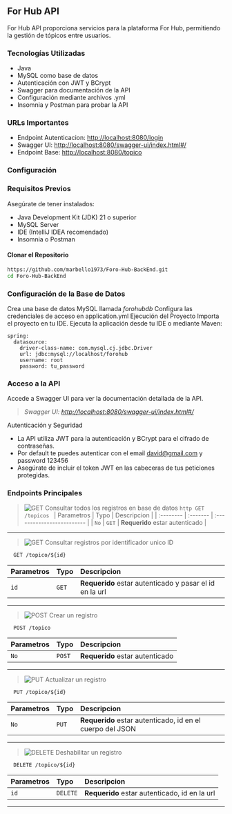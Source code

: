 ## For Hub API
For Hub API proporciona servicios para la plataforma For Hub, permitiendo la gestión de tópicos entre usuarios.

### Tecnologías Utilizadas
- Java
- MySQL como base de datos
- Autenticación con JWT y BCrypt
- Swagger para documentación de la API
- Configuración mediante archivos .yml
- Insomnia y Postman para probar la API

### URLs Importantes
- Endpoint Autenticacion: [http://localhost:8080/login](http://localhost:8080/login)
- Swagger UI: [http://localhost:8080/swagger-ui/index.html#/](http://localhost:8080/swagger-ui/index.html#/)
- Endpoint Base: [http://localhost:8080/topico](http://localhost:8080/topico)

### Configuración

### Requisitos Previos
Asegúrate de tener instalados:
- Java Development Kit (JDK) 21 o superior
- MySQL Server
- IDE (IntelliJ IDEA recomendado)
- Insomnia o Postman

#### Clonar el Repositorio
```bash
https://github.com/marbello1973/Foro-Hub-BackEnd.git
cd Foro-Hub-BackEnd
```
### Configuración de la Base de Datos
Crea una base de datos MySQL llamada _forohubdb_
Configura las credenciales de acceso en application.yml
Ejecución del Proyecto
Importa el proyecto en tu IDE.
Ejecuta la aplicación desde tu IDE o mediante Maven:
```
spring:
  datasource:
    driver-class-name: com.mysql.cj.jdbc.Driver
    url: jdbc:mysql://localhost/forohub
    username: root
    password: tu_password
```
### Acceso a la API
Accede a Swagger UI para ver la documentación detallada de la API.
> _Swagger UI: [http://localhost:8080/swagger-ui/index.html#/](http://localhost:8080/swagger-ui/index.html#/)_

Autenticación y Seguridad
* La API utiliza JWT para la autenticación y BCrypt para el cifrado de contraseñas. 
* Por default te puedes autenticar con el email david@gmail.com y password 123456
* Asegúrate de incluir el token JWT en las cabeceras de tus peticiones protegidas.


### Endpoints Principales

> ![GET](https://img.shields.io/badge/metodo-GET-yellow.svg)
Consultar todos los registros en base de datos
`http
  GET /topicos
`
| Parametros | Typo     | Descripcion               |
| :-------- | :------- | :------------------------- |
| `No` | `GET` | **Requerido** estar autenticado |
---
> ![GET](https://img.shields.io/badge/metodo-GET-green.svg)
Consultar registros por identificador unico ID
```http
  GET /topico/${id}
```
| Parametros | Typo     | Descripcion                       |
| :-------- | :------- | :-------------------------------- |
| `id`      | `GET` | **Requerido** estar autenticado y pasar el id en la url |
---
> ![POST](https://img.shields.io/badge/metodo-POST-blue.svg) 
Crear un registro  
```http
  POST /topico
```
| Parametros | Typo     | Descripcion                       |
| :-------- | :------- | :-------------------------------- |
| `No`      | `POST` | **Requerido** estar autenticado    |
---
> ![PUT](https://img.shields.io/badge/metodo-PUT-1abc9c.svg) 
Actualizar un registro
```http
  PUT /topico/${id}
```
| Parametros | Typo     | Descripcion                       |
| :-------- | :------- | :-------------------------------- |
| `No`      | `PUT` | **Requerido** estar autenticado, id en el cuerpo del JSON |
---
> ![DELETE](https://img.shields.io/badge/metodo-DELETE-red.svg)
Deshabilitar un registro
```http
  DELETE /topico/${id}
```
| Parametros | Typo     | Descripcion                       |
| :-------- | :------- | :-------------------------------- |
| `id`      | `DELETE` | **Requerido** estar autenticado, id en la url |
___






  

